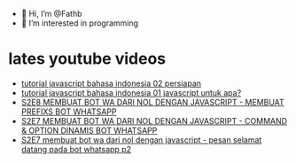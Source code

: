 - 👋 Hi, I’m @Fathb
- 👀 I’m interested in programming

# lates youtube videos
<!-- YOUTUBE:START -->
- [tutorial javascript bahasa indonesia 02 persiapan](https://www.youtube.com/watch?v=XeXqOUuygF8)
- [tutorial javascript bahasa indonesia 01 javascript untuk apa?](https://www.youtube.com/watch?v=WrmYeGuaukc)
- [S2E8 MEMBUAT BOT WA DARI NOL DENGAN JAVASCRIPT - MEMBUAT PREFIXS BOT WHATSAPP](https://www.youtube.com/watch?v=w2Jfwr5pCtM)
- [S2E7 MEMBUAT BOT WA DARI NOL DENGAN JAVASCRIPT - COMMAND &amp; OPTION DINAMIS BOT WHATSAPP](https://www.youtube.com/watch?v=ESswiUqRG6c)
- [S2E7 membuat bot wa dari nol dengan javascript - pesan selamat datang pada bot whatsapp p2](https://www.youtube.com/watch?v=BA3K-gNQwLo)
<!-- YOUTUBE:END -->

<!---
Fathb/Fathb is a ✨ special ✨ repository because its `README.md` (this file) appears on your GitHub profile.
You can click the Preview link to take a look at your changes.
--->
